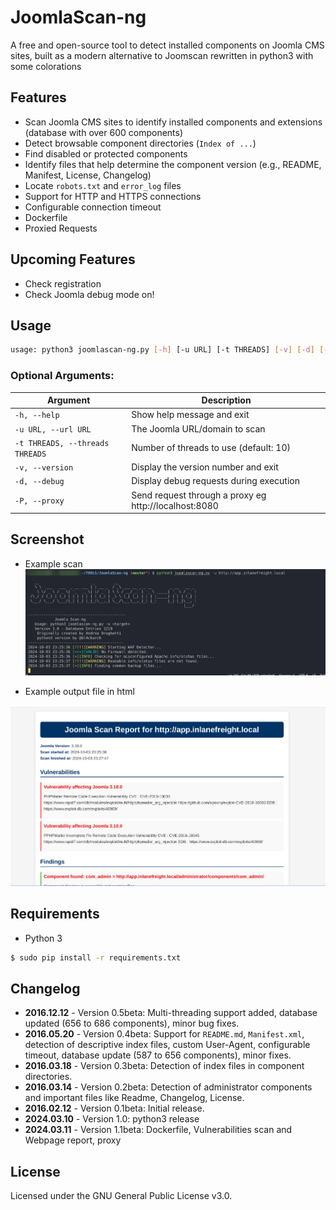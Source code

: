# JoomlaScan-ng

A free and open-source tool to detect installed components on Joomla CMS sites, built as a modern alternative to Joomscan  rewritten in python3 with some colorations

## Features

- Scan Joomla CMS sites to identify installed components and extensions (database with over 600 components)
- Detect browsable component directories (`Index of ...`)
- Find disabled or protected components
- Identify files that help determine the component version (e.g., README, Manifest, License, Changelog)
- Locate `robots.txt` and `error_log` files
- Support for HTTP and HTTPS connections
- Configurable connection timeout
- Dockerfile
- Proxied Requests

## Upcoming Features

- Check registration 
- Check Joomla debug mode on!  

## Usage

```bash
usage: python3 joomlascan-ng.py [-h] [-u URL] [-t THREADS] [-v] [-d] [-P] 
```

### Optional Arguments:

| Argument | Description |
| --- | --- |
| `-h, --help` | Show help message and exit |
| `-u URL, --url URL` | The Joomla URL/domain to scan |
| `-t THREADS, --threads THREADS` | Number of threads to use (default: 10) |
| `-v, --version` | Display the version number and exit |
| `-d, --debug` | Display debug requests during execution |
| `-P, --proxy` | Send request through a proxy eg http://localhost:8080 |



## Screenshot

- Example scan  
![Screenshot](img/example.png)

- Example output file in html

![Screenshot](img/example1.png)

## Requirements

- Python 3
```bash
$ sudo pip install -r requirements.txt
```

## Changelog

- **2016.12.12** - Version 0.5beta: Multi-threading support added, database updated (656 to 686 components), minor bug fixes.
- **2016.05.20** - Version 0.4beta: Support for `README.md`, `Manifest.xml`, detection of descriptive index files, custom User-Agent, configurable timeout, database update (587 to 656 components), minor fixes.
- **2016.03.18** - Version 0.3beta: Detection of index files in component directories.
- **2016.03.14** - Version 0.2beta: Detection of administrator components and important files like Readme, Changelog, License.
- **2016.02.12** - Version 0.1beta: Initial release.
- **2024.03.10** - Version 1.0: python3 release
- **2024.03.11** - Version 1.1beta: Dockerfile, Vulnerabilities scan and Webpage report, proxy

## License

Licensed under the GNU General Public License v3.0.

